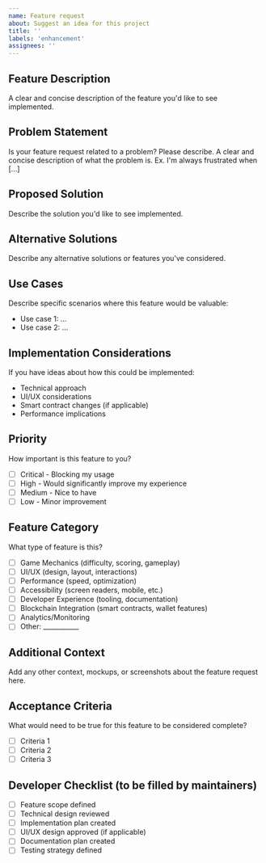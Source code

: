 ```yaml
---
name: Feature request
about: Suggest an idea for this project
title: ''
labels: 'enhancement'
assignees: ''
---
```


## Feature Description
A clear and concise description of the feature you'd like to see implemented.

## Problem Statement
Is your feature request related to a problem? Please describe.
A clear and concise description of what the problem is. Ex. I'm always frustrated when [...]

## Proposed Solution
Describe the solution you'd like to see implemented.

## Alternative Solutions
Describe any alternative solutions or features you've considered.

## Use Cases
Describe specific scenarios where this feature would be valuable:
- Use case 1: ...
- Use case 2: ...

## Implementation Considerations
If you have ideas about how this could be implemented:
- Technical approach
- UI/UX considerations
- Smart contract changes (if applicable)
- Performance implications

## Priority
How important is this feature to you?
- [ ] Critical - Blocking my usage
- [ ] High - Would significantly improve my experience  
- [ ] Medium - Nice to have
- [ ] Low - Minor improvement

## Feature Category
What type of feature is this?
- [ ] Game Mechanics (difficulty, scoring, gameplay)
- [ ] UI/UX (design, layout, interactions)
- [ ] Performance (speed, optimization)
- [ ] Accessibility (screen readers, mobile, etc.)
- [ ] Developer Experience (tooling, documentation)
- [ ] Blockchain Integration (smart contracts, wallet features)
- [ ] Analytics/Monitoring
- [ ] Other: ___________

## Additional Context
Add any other context, mockups, or screenshots about the feature request here.

## Acceptance Criteria
What would need to be true for this feature to be considered complete?
- [ ] Criteria 1
- [ ] Criteria 2
- [ ] Criteria 3

## Developer Checklist (to be filled by maintainers)
- [ ] Feature scope defined
- [ ] Technical design reviewed
- [ ] Implementation plan created
- [ ] UI/UX design approved (if applicable)
- [ ] Documentation plan created
- [ ] Testing strategy defined
